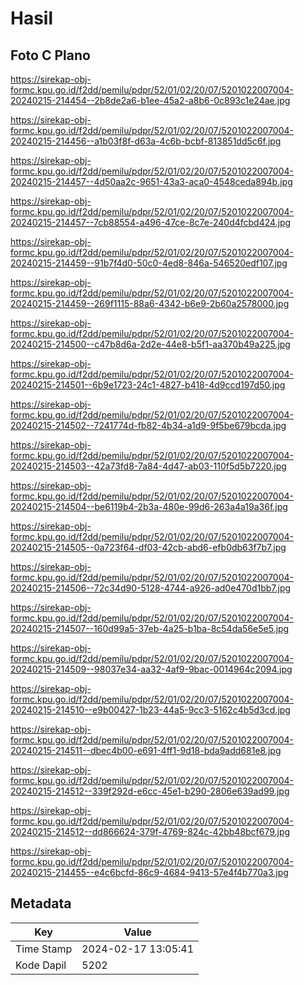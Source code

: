 # Hasil

## Foto C Plano

https://sirekap-obj-formc.kpu.go.id/f2dd/pemilu/pdpr/52/01/02/20/07/5201022007004-20240215-214454--2b8de2a6-b1ee-45a2-a8b6-0c893c1e24ae.jpg

https://sirekap-obj-formc.kpu.go.id/f2dd/pemilu/pdpr/52/01/02/20/07/5201022007004-20240215-214456--a1b03f8f-d63a-4c6b-bcbf-813851dd5c6f.jpg

https://sirekap-obj-formc.kpu.go.id/f2dd/pemilu/pdpr/52/01/02/20/07/5201022007004-20240215-214457--4d50aa2c-9651-43a3-aca0-4548ceda894b.jpg

https://sirekap-obj-formc.kpu.go.id/f2dd/pemilu/pdpr/52/01/02/20/07/5201022007004-20240215-214457--7cb88554-a496-47ce-8c7e-240d4fcbd424.jpg

https://sirekap-obj-formc.kpu.go.id/f2dd/pemilu/pdpr/52/01/02/20/07/5201022007004-20240215-214459--91b7f4d0-50c0-4ed8-846a-546520edf107.jpg

https://sirekap-obj-formc.kpu.go.id/f2dd/pemilu/pdpr/52/01/02/20/07/5201022007004-20240215-214459--269f1115-88a6-4342-b6e9-2b60a2578000.jpg

https://sirekap-obj-formc.kpu.go.id/f2dd/pemilu/pdpr/52/01/02/20/07/5201022007004-20240215-214500--c47b8d6a-2d2e-44e8-b5f1-aa370b49a225.jpg

https://sirekap-obj-formc.kpu.go.id/f2dd/pemilu/pdpr/52/01/02/20/07/5201022007004-20240215-214501--6b9e1723-24c1-4827-b418-4d9ccd197d50.jpg

https://sirekap-obj-formc.kpu.go.id/f2dd/pemilu/pdpr/52/01/02/20/07/5201022007004-20240215-214502--7241774d-fb82-4b34-a1d9-9f5be679bcda.jpg

https://sirekap-obj-formc.kpu.go.id/f2dd/pemilu/pdpr/52/01/02/20/07/5201022007004-20240215-214503--42a73fd8-7a84-4d47-ab03-110f5d5b7220.jpg

https://sirekap-obj-formc.kpu.go.id/f2dd/pemilu/pdpr/52/01/02/20/07/5201022007004-20240215-214504--be6119b4-2b3a-480e-99d6-263a4a19a36f.jpg

https://sirekap-obj-formc.kpu.go.id/f2dd/pemilu/pdpr/52/01/02/20/07/5201022007004-20240215-214505--0a723f64-df03-42cb-abd6-efb0db63f7b7.jpg

https://sirekap-obj-formc.kpu.go.id/f2dd/pemilu/pdpr/52/01/02/20/07/5201022007004-20240215-214506--72c34d90-5128-4744-a926-ad0e470d1bb7.jpg

https://sirekap-obj-formc.kpu.go.id/f2dd/pemilu/pdpr/52/01/02/20/07/5201022007004-20240215-214507--160d99a5-37eb-4a25-b1ba-8c54da56e5e5.jpg

https://sirekap-obj-formc.kpu.go.id/f2dd/pemilu/pdpr/52/01/02/20/07/5201022007004-20240215-214509--98037e34-aa32-4af9-9bac-0014964c2094.jpg

https://sirekap-obj-formc.kpu.go.id/f2dd/pemilu/pdpr/52/01/02/20/07/5201022007004-20240215-214510--e9b00427-1b23-44a5-9cc3-5162c4b5d3cd.jpg

https://sirekap-obj-formc.kpu.go.id/f2dd/pemilu/pdpr/52/01/02/20/07/5201022007004-20240215-214511--dbec4b00-e691-4ff1-9d18-bda9add681e8.jpg

https://sirekap-obj-formc.kpu.go.id/f2dd/pemilu/pdpr/52/01/02/20/07/5201022007004-20240215-214512--339f292d-e6cc-45e1-b290-2806e639ad99.jpg

https://sirekap-obj-formc.kpu.go.id/f2dd/pemilu/pdpr/52/01/02/20/07/5201022007004-20240215-214512--dd866624-379f-4769-824c-42bb48bcf679.jpg

https://sirekap-obj-formc.kpu.go.id/f2dd/pemilu/pdpr/52/01/02/20/07/5201022007004-20240215-214455--e4c6bcfd-86c9-4684-9413-57e4f4b770a3.jpg


## Metadata

| Key        | Value               |
| ---------- | ------------------- |
| Time Stamp | 2024-02-17 13:05:41 |
| Kode Dapil | 5202                |



